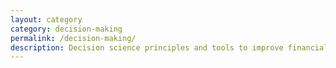 ```yaml
---
layout: category
category: decision-making
permalink: /decision-making/
description: Decision science principles and tools to improve financial judgments.
---
```

